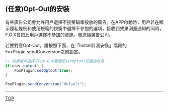 ## (任意)Opt-Out的安裝

有些廣告公司會允許用戶選擇不接受瞄準投放的廣告。在APP啟動時，用戶若在顯示隱私條例和使用規範的視窗中選擇不參加的選項，接收到效果測量通知的同時，F.O.X會把此用戶選擇不參加的資訊，發送給廣告公司。
若要對應Opt-Out，請按照下面，在「Install計測安裝」階段的FoxPlugin.sendConversion之前設定。

```cs// 如果用戶選擇了Opt-Out需要把setOptout設置為有效if(user.optout) {	FoxPlugin.setOptout(true);}
FoxPlugin.sendConversion("default");
```

---
[TOP](/lang/zh-tw/README.md)
